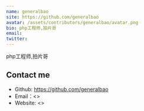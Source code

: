 ```yaml
---
name: generalbao
site: https://github.com/generalbao
avatar: /assets/contributors/generalbao/avatar.png
bio: php工程师,拍片哥
email: 
twitter: 
---
```


php工程师,拍片哥

## Contact me

- Github: <https://github.com/generalbao>
- Email：<>
- Website: <>
